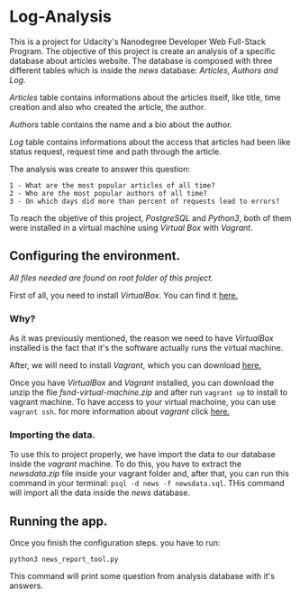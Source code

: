 # Log-Analysis
This is a project for Udacity's Nanodegree Developer Web Full-Stack Program.
The objective of this project is create an analysis of a specific database about articles website.
The database is composed with three different tables which is inside the *news* database: *Articles, Authors and Log.*

*Articles* table contains informations about the articles itself, like title, time creation and also who created the article, the author.

*Authors* table contains the name and a bio about the author.

*Log* table contains informations about the access that articles had been like status request, request time and path through the article.

The analysis was create to answer this question:

    1 - What are the most popular articles of all time?
    2 - Who are the most popular authors of all time?
    3 - On which days did more than percent of requests lead to errors?

To reach the objetive of this project, *PostgreSQL* and *Python3*, both of them were installed in a virtual machine using *Virtual Box* with *Vagrant*.

## Configuring the environment.
*All files needed are found on root folder of this project.*

First of all, you need to install *VirtualBox*. You can find it [here.](https://www.virtualbox.org/wiki/Download_Old_Builds_5_1)
### Why?
As it was previously mentioned, the reason we need to have *VirtualBox* installed is the fact that it's the software actually runs the virtual machine.

After, we will need to install *Vagrant*, which you can download [here.](https://www.vagrantup.com/downloads.html)

Once you have *VirtualBox* and *Vagrant* installed, you can download the unzip the flie *fsnd-virtual-machine.zip* and after run  ```vagrant up``` to install to vagrant machine.
To have access to your virtual machoine, you can use ```vagrant ssh```. for more information about *vagrant* click [here.](https://www.vagrantup.com/)

### Importing the data.
To use this to project properly, we have import the data to our database inside the *vagrant* machine.
To do this, you have to extract the *newsdata.zip* file inside your vagrant folder and, after that, you can run this command in your terminal: ```psql -d news -f newsdata.sql```. THis command will import all the data inside the *news* database.

## Running the app.
Once you finish the configuration steps. you have to run:
```
python3 news_report_tool.py
```
This command will print some question from analysis database with it's answers.
